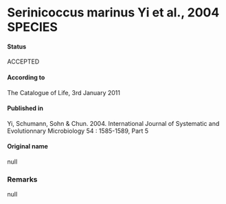 Serinicoccus marinus Yi et al., 2004 SPECIES
=======

#### Status
ACCEPTED

#### According to
The Catalogue of Life, 3rd January 2011

#### Published in
Yi, Schumann, Sohn & Chun. 2004. International Journal of Systematic and Evolutionnary Microbiology 54 : 1585-1589, Part 5

#### Original name
null

### Remarks
null